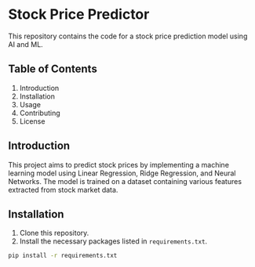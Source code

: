 # Stock Price Predictor

This repository contains the code for a stock price prediction model using AI and ML.

## Table of Contents
1. Introduction
2. Installation
3. Usage
4. Contributing
5. License

## Introduction
This project aims to predict stock prices by implementing a machine learning model using Linear Regression, Ridge Regression, and Neural Networks. The model is trained on a dataset containing various features extracted from stock market data.

## Installation
1. Clone this repository.
2. Install the necessary packages listed in `requirements.txt`.

```bash
pip install -r requirements.txt
